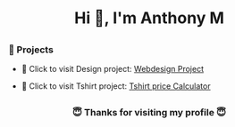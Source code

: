 <h1 align="center">Hi 👋, I'm Anthony M</h1>

##

<h3 align="left">🔗 Projects</h3>

- 📄 Click to visit Design project: [Webdesign Project](https://ba-anthony.github.io/learn/design/)


- 📄 Click to visit Tshirt project: <a href="https://ba-anthony.github.io/learn/tshirt/" target="_blank">Tshirt price Calculator</a>



 





##
<h3 align="center"> 😇 Thanks for visiting my profile 😇 </h3>
